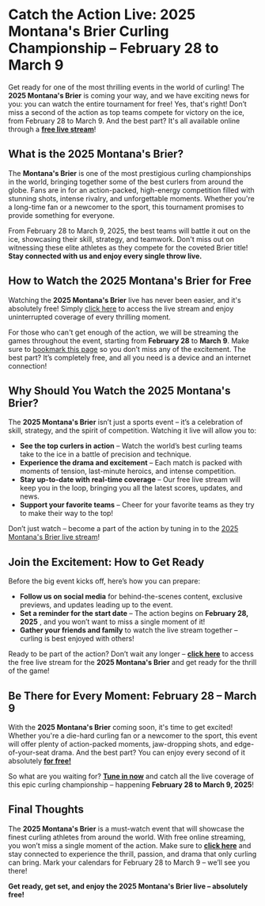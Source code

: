 # Catch the Action Live: 2025 Montana's Brier Curling Championship – February 28 to March 9

Get ready for one of the most thrilling events in the world of curling! The **2025 Montana's Brier** is coming your way, and we have exciting news for you: you can watch the entire tournament for free! Yes, that's right! Don’t miss a second of the action as top teams compete for victory on the ice, from February 28 to March 9. And the best part? It's all available online through a **[free live stream](https://tinyurl.com/livestreamfreeo?st=2025montanasbrier&si=gh)**!

## What is the 2025 Montana's Brier?

The **Montana's Brier** is one of the most prestigious curling championships in the world, bringing together some of the best curlers from around the globe. Fans are in for an action-packed, high-energy competition filled with stunning shots, intense rivalry, and unforgettable moments. Whether you're a long-time fan or a newcomer to the sport, this tournament promises to provide something for everyone.

From February 28 to March 9, 2025, the best teams will battle it out on the ice, showcasing their skill, strategy, and teamwork. Don't miss out on witnessing these elite athletes as they compete for the coveted Brier title! **Stay connected with us and enjoy every single throw live.**

## How to Watch the 2025 Montana's Brier for Free

Watching the **2025 Montana's Brier** live has never been easier, and it's absolutely free! Simply [click here](https://tinyurl.com/livestreamfreeo?st=2025montanasbrier&si=gh) to access the live stream and enjoy uninterrupted coverage of every thrilling moment.

For those who can't get enough of the action, we will be streaming the games throughout the event, starting from **February 28** to **March 9**. Make sure to [bookmark this page](https://tinyurl.com/livestreamfreeo?st=2025montanasbrier&si=gh) so you don’t miss any of the excitement. The best part? It’s completely free, and all you need is a device and an internet connection!

## Why Should You Watch the 2025 Montana's Brier?

The **2025 Montana's Brier** isn’t just a sports event – it’s a celebration of skill, strategy, and the spirit of competition. Watching it live will allow you to:

- **See the top curlers in action** – Watch the world’s best curling teams take to the ice in a battle of precision and technique.
- **Experience the drama and excitement** – Each match is packed with moments of tension, last-minute heroics, and intense competition.
- **Stay up-to-date with real-time coverage** – Our free live stream will keep you in the loop, bringing you all the latest scores, updates, and news.
- **Support your favorite teams** – Cheer for your favorite teams as they try to make their way to the top!

Don’t just watch – become a part of the action by tuning in to the [2025 Montana's Brier live stream](https://tinyurl.com/livestreamfreeo?st=2025montanasbrier&si=gh)!

## Join the Excitement: How to Get Ready

Before the big event kicks off, here’s how you can prepare:

- **Follow us on social media** for behind-the-scenes content, exclusive previews, and updates leading up to the event.
- **Set a reminder for the start date** – The action begins on **February 28, 2025** , and you won’t want to miss a single moment of it!
- **Gather your friends and family** to watch the live stream together – curling is best enjoyed with others!

Ready to be part of the action? Don’t wait any longer – **[click here](https://tinyurl.com/livestreamfreeo?st=2025montanasbrier&si=gh)** to access the free live stream for the **2025 Montana's Brier** and get ready for the thrill of the game!

## Be There for Every Moment: February 28 – March 9

With the **2025 Montana's Brier** coming soon, it's time to get excited! Whether you're a die-hard curling fan or a newcomer to the sport, this event will offer plenty of action-packed moments, jaw-dropping shots, and edge-of-your-seat drama. And the best part? You can enjoy every second of it absolutely **[for free!](https://tinyurl.com/livestreamfreeo?st=2025montanasbrier&si=gh)**

So what are you waiting for? **[Tune in now](https://tinyurl.com/livestreamfreeo?st=2025montanasbrier&si=gh)** and catch all the live coverage of this epic curling championship – happening **February 28 to March 9, 2025**!

## Final Thoughts

The **2025 Montana's Brier** is a must-watch event that will showcase the finest curling athletes from around the world. With free online streaming, you won’t miss a single moment of the action. Make sure to **[click here](https://tinyurl.com/livestreamfreeo?st=2025montanasbrier&si=gh)** and stay connected to experience the thrill, passion, and drama that only curling can bring. Mark your calendars for February 28 to March 9 – we’ll see you there!

**Get ready, get set, and enjoy the 2025 Montana's Brier live – absolutely free!**
